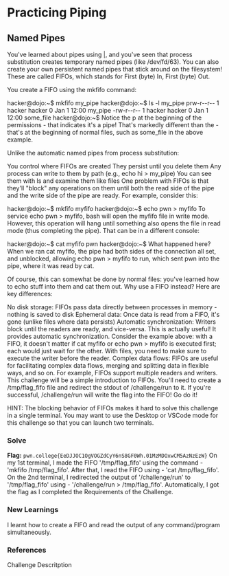 # Practicing Piping

## Named Pipes
You've learned about pipes using |, and you've seen that process substitution creates temporary named pipes (like /dev/fd/63). You can also create your own persistent named pipes that stick around on the filesystem! These are called FIFOs, which stands for First (byte) In, First (byte) Out.

You create a FIFO using the mkfifo command:

hacker@dojo:~$ mkfifo my_pipe
hacker@dojo:~$ ls -l my_pipe
prw-r--r-- 1 hacker hacker 0 Jan 1 12:00 my_pipe
-rw-r--r-- 1 hacker hacker 0 Jan 1 12:00 some_file
hacker@dojo:~$
Notice the p at the beginning of the permissions - that indicates it's a pipe! That's markedly different than the - that's at the beginning of normal files, such as some_file in the above example.

Unlike the automatic named pipes from process substitution:

You control where FIFOs are created
They persist until you delete them
Any process can write to them by path (e.g., echo hi > my_pipe)
You can see them with ls and examine them like files
One problem with FIFOs is that they'll "block" any operations on them until both the read side of the pipe and the write side of the pipe are ready. For example, consider this:

hacker@dojo:~$ mkfifo myfifo
hacker@dojo:~$ echo pwn > myfifo
To service echo pwn > myfifo, bash will open the myfifo file in write mode. However, this operation will hang until something also opens the file in read mode (thus completing the pipe). That can be in a different console:

hacker@dojo:~$ cat myfifo
pwn
hacker@dojo:~$
What happened here? When we ran cat myfifo, the pipe had both sides of the connection all set, and unblocked, allowing echo pwn > myfifo to run, which sent pwn into the pipe, where it was read by cat.

Of course, this can somewhat be done by normal files: you've learned how to echo stuff into them and cat them out. Why use a FIFO instead? Here are key differences:

No disk storage: FIFOs pass data directly between processes in memory - nothing is saved to disk
Ephemeral data: Once data is read from a FIFO, it's gone (unlike files where data persists)
Automatic synchronization: Writers block until the readers are ready, and vice-versa. This is actually useful! It provides automatic synchronization. Consider the example above: with a FIFO, it doesn't matter if cat myfifo or echo pwn > myfifo is executed first; each would just wait for the other. With files, you need to make sure to execute the writer before the reader.
Complex data flows: FIFOs are useful for facilitating complex data flows, merging and splitting data in flexible ways, and so on. For example, FIFOs support multiple readers and writers.
This challenge will be a simple introduction to FIFOs. You'll need to create a /tmp/flag_fifo file and redirect the stdout of /challenge/run to it. If you're successful, /challenge/run will write the flag into the FIFO! Go do it!

HINT: The blocking behavior of FIFOs makes it hard to solve this challenge in a single terminal. You may want to use the Desktop or VSCode mode for this challenge so that you can launch two terminals.

### Solve
**Flag:** `pwn.college{EeDJJOC1OgVOGZdCyY6nS8GF0Wh.01MzMDOxwCM5AzNzEzW}`
On my 1st terminal, I made the FIFO '/tmp/flag_fifo' using the command - 'mkfifo  /tmp/flag_fifo'.
After that, I read the FIFO using - 'cat /tmp/flag_fifo'.
On the 2nd terminal, I redirected the output of '/challenge/run' to '/tmp/flag_fifo' using - '/challenge/run > /tmp/flag_fifo'.
Automatically, I got the flag as I completed the Requirements of the Challenge.

### New Learnings
I learnt how to create a FIFO and read the output of any command/program simultaneously.

### References 
Challenge Descritption
